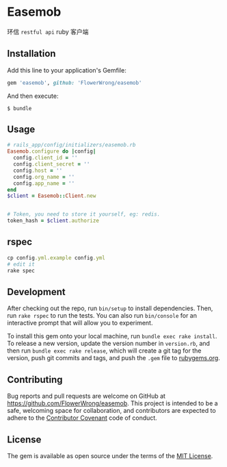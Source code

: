 # Easemob

环信 `restful api` ruby 客户端

## Installation

Add this line to your application's Gemfile:

```ruby
gem 'easemob', github: 'FlowerWrong/easemob'
```

And then execute:

    $ bundle

## Usage

```ruby
# rails_app/config/initializers/easemob.rb
Easemob.configure do |config|
  config.client_id = ''
  config.client_secret = ''
  config.host = ''
  config.org_name = ''
  config.app_name = ''
end
$client = Easemob::Client.new


# Token, you need to store it yourself, eg: redis.
token_hash = $client.authorize
```

## rspec

```ruby
cp config.yml.example config.yml
# edit it
rake spec
```

## Development

After checking out the repo, run `bin/setup` to install dependencies. Then, run `rake rspec` to run the tests. You can also run `bin/console` for an interactive prompt that will allow you to experiment.

To install this gem onto your local machine, run `bundle exec rake install`. To release a new version, update the version number in `version.rb`, and then run `bundle exec rake release`, which will create a git tag for the version, push git commits and tags, and push the `.gem` file to [rubygems.org](https://rubygems.org).

## Contributing

Bug reports and pull requests are welcome on GitHub at https://github.com/FlowerWrong/easemob. This project is intended to be a safe, welcoming space for collaboration, and contributors are expected to adhere to the [Contributor Covenant](contributor-covenant.org) code of conduct.


## License

The gem is available as open source under the terms of the [MIT License](http://opensource.org/licenses/MIT).
